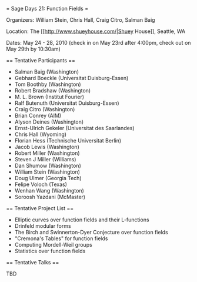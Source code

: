 = Sage Days 21: Function Fields =

Organizers:  William Stein, Chris Hall, Craig Citro, Salman Baig

Location: The [[http://www.shueyhouse.com/|Shuey House]], Seattle, WA

Dates: May 24 - 28, 2010 (check in on May 23rd after 4:00pm, check out on May 29th by 10:30am)

== Tentative Participants ==

 * Salman Baig (Washington)
 * Gebhard Boeckle (Universitat Duisburg-Essen)
 * Tom Boothby (Washington)
 * Robert Bradshaw (Washington)
 * M. L. Brown (Institut Fourier)
 * Ralf Butenuth (Universitat Duisburg-Essen)
 * Craig Citro (Washington)
 * Brian Conrey (AIM)
 * Alyson Deines (Washington)
 * Ernst-Ulrich Gekeler (Universitat des Saarlandes)
 * Chris Hall (Wyoming)
 * Florian Hess (Technische Universitat Berlin)
 * Jacob Lewis (Washington)
 * Robert Miller (Washington)
 * Steven J Miller (Williams)
 * Dan Shumow (Washington)
 * William Stein (Washington)
 * Doug Ulmer (Georgia Tech)
 * Felipe Voloch (Texas)
 * Wenhan Wang (Washington)
 * Soroosh Yazdani (McMaster)

== Tentative Project List ==

 * Elliptic curves over function fields and their L-functions
 * Drinfeld modular forms
 * The Birch and Swinnerton-Dyer Conjecture over function fields
 * "Cremona's Tables" for function fields
 * Computing Mordell-Weil groups
 * Statistics over function fields

== Tentative Talks ==

 TBD
